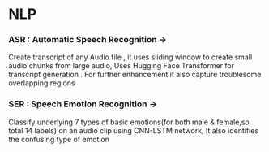 # NLP

### ASR : Automatic Speech Recognition ->

Create transcript of any Audio file , it uses sliding window to create small audio chunks from large audio, Uses Hugging Face Transformer for transcript generation . For further enhancement it also capture troublesome overlapping regions


### SER : Speech Emotion Recognition ->

Classify underlying 7 types of basic emotions(for both male & female,so total 14 labels) on an audio clip using CNN-LSTM network, It also identifies the confusing type of emotion
